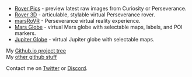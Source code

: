  * [Rover Pics](https://rkinnett.github.io/roverpics/) - preview latest raw images from Curiosity or Perseverance.
 * [Rover 3D](https://rkinnett.github.io/rover3d/) - articulable, stylable virtual Perseverance rover.
 * [marsRoVR](https://rkinnett.github.io/marsroVR/) - Perseverance virtual reality experience. 
 * [Mars Globe](https://rkinnett.github.io/mars/) - virtual Mars globe with selectable maps, labels, and POI markers.
 * [Jupiter Globe](https://rkinnett.github.io/jupiter/) - virtual Jupiter globe with selectable maps.
  
  
My [Github.io project tree](https://github.com/rkinnett/rkinnett.github.io)  
My [other github stuff](https://github.com/rkinnett)  
  
Contact me on [Twitter](https://twitter.com/rover_18) or [Discord](https://discord.gg/p87TKEc8Ta).  
